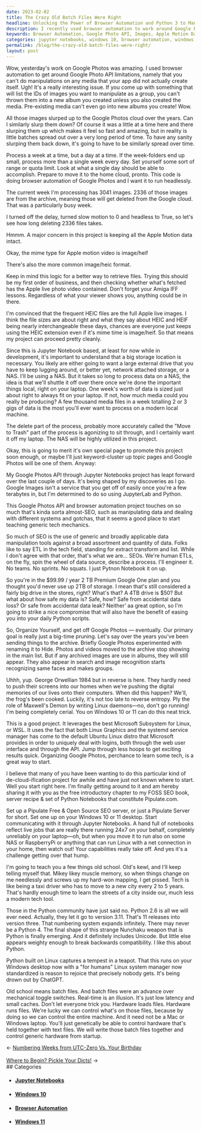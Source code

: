```yaml
---
date: 2023-02-02
title: The Crazy Old Batch Files Were Right
headline: Unlocking the Power of Browser Automation and Python 3 to Manipulate Media and Control Hardware
description: I recently used browser automation to work around Google Photo API limitations and am now attempting to slurp down all the images that have been uploaded to the cloud over the years, while keeping the Apple Motion data intact. I'm teaching people how to set up a Pipulate Free & Open Source SEO server on their Windows 10 or 11 desktop, leveraging the Microsoft Subsystem for Linux and Jupyter Notebooks. I'm also exploring how Python 3 will remain the final version of Python.
keywords: Browser Automation, Google Photo API, Images, Apple Motion Data, Pipulate Free & Open Source SEO, Windows 10, Windows 11, Microsoft Subsystem for Linux, Jupyter Notebooks, Python 3, Linux Graphics, Systemd Service Manager, Ubuntu Linux, Data Manipulation, Tech Mechanics, Real-Time, Hardware, Batch Files, Generic Hardware, Startup
categories: jupyter notebooks, windows 10, browser automation, windows 11
permalink: /blog/the-crazy-old-batch-files-were-right/
layout: post
---
```



Wow, yesterday's work on Google Photos was amazing. I used browser automation
to get around Google Photo API limitations, namely that you can't do
manipulations on any media that your app did not actually create itself. Ugh!
It's a really interesting issue. If you come up with something that will list
the IDs of images you want to manipulate as a group, you can't thrown them into
a new album you created unless you also created the media. Pre-existing media
can't even go into new albums you create! Wow.

All those images slurped up to the Google Photos cloud over the years. Can I
similarly slurp them down? Of course it was a little at a time here and there
slurping them up which makes it feel so fast and amazing, but in reality is
little batches spread out over a very long period of time. To have any sanity
slurping them back down, it's going to have to be similarly spread over time.

Process a week at a time, but a day at a time. If the week-folders end up
small, process more than a single week every day. Set yourself some sort of
range or quota limit. Look at what a single day should be able to accomplish.
Prepare to move it to the home cloud, pronto. This code is doing browser
automation of Google Photos and I want it to run headlessly.

The current week I'm processing has 3041 images. 2336 of those images are from
the archive, meaning those will get deleted from the Google cloud. That was a
particularly busy week.

I turned off the delay, turned slow motion to 0 and headless to True, so let's
see how long deleting 2336 files takes.

Hmmm. A major concern in this project is keeping all the Apple Motion data
intact.

Okay, the mime type for Apple motion video is image/heif

There's also the more common image/heic format.

Keep in mind this logic for a better way to retrieve files. Trying this should
be my first order of business, and then checking whether what's fetched has the
Apple live photo video contained. Don't forget your Amiga IFF lessons.
Regardless of what your viewer shows you, anything could be in there.

I'm convinced that the frequent HEIC files are the full Apple live images. I
think the file sizes are about right and what they say about HEIC and HEIF
being nearly interchangeable these days, chances are everyone just keeps using
the HEIC extension even if it's mime time is image/heif. So that means my
project can proceed pretty cleanly.

Since this is Jupyter Notebook based, at least for now while in development,
it's important to understand that a big storage location is necessary. You
likely are either going to want a large external drive that you have to keep
lugging around, or better yet, network attached storage, or a NAS. I'll be
using a NAS. But it takes so long to process data on a NAS, the idea is that
we'll shuttle it off over there once we're done the important things local,
right on your laptop. One week's worth of data is sized just about right to
always fit on your laptop. If not, how much media could you really be
producing? A few thousand media files in a week totalling 2 or 3 gigs of data
is the most you'll ever want to process on a modern local machine.

The delete part of the process, probably more accurately called the "Move to
Trash" part of the process is agonizing to sit through, and I certainly want it
off my laptop. The NAS will be highly utilized in this project.

Okay, this is going to merit it's own special page to promote this project soon
enough, or maybe I'll just keyword-cluster up topic pages and Google Photos
will be one of them. Anyway:

My Google Photos API through Jupyter Notebooks project has leapt forward over
the last couple of days. It's being shaped by my discoveries as I go. Google
Images isn't a service that you get off of easily once you're a few terabytes
in, but I'm determined to do so using JupyterLab and Python.

This Google Photos API and browser automation project touches on so much that's
kinda sorta almost-SEO, such as manipulating data and dealing with different
systems and gotchas, that it seems a good place to start teaching generic tech
mechanics.

So much of SEO is the use of generic and broadly applicable data manipulation
tools against a broad assortment and quantity of data. Folks like to say ETL in
the tech field, standing for extract transform and list. While I don't agree
with that order, that's what we are… SEOs. We're human ETLs, on the fly, spin
the wheel of data source, describe a process. I'll engineer it. No teams. No
sprints. No squats. I just Pytnon Notebook it on up.

So you're in the $99.99 / year 2 TB Premium Google One plan and you thought
you'd never use up 2TB of storage. I mean that's still considered a fairly big
drive in the stores, right? What's that? A 4TB drive is $50? But what about how
safe my data is? Safe, how? Safe from accidental data loss? Or safe from
accidental data leak? Neither' aa great option, so I'm going to strike a nice
compromise that will also have the benefit of easing you into your daily Python
scripts.

So, Organize Yourself, and get off Google Photos — eventually. Our primary goal
is really just a big-time pruning. Let's say over the years you've been sending
things to the archive. Briefly Google Photos experimented with renaming it to
Hide. Photos and videos moved to the archive stop showing in the main list. But
if any archived images are use in albums, they will still appear. They also
appear in search and image recognition starts recognizing same faces and makes
groups.

Uhhh, yup. George Orwellian 1984 but in reverse is here. They hardly need to
push their screens into our homes when we're pushing the digital memories of
our lives onto their computers. When did this happen? We'll, the frog's been
cooked. Luckily, it's not too late to reverse entropy. Ply the role of
Maxwell's Demon by writing Linux daemons—no, don't go running! I'm being
completely cerial. You on Windows 10 or 11 can do this neat trick.

This is a good project. It leverages the best Microsoft Subsystem for Linux, or
WSL. It uses the fact that both Linux Graphics and the systemd service manager
has come to the default Ubuntu Linux distro that Microsoft provides in order to
uniquely deal with logins, both through the web user interface and through the
API. Jump through less hoops to get exciting results quick. Organizing Google
Photos, perchance to learn some tech, is a great way to start.

I believe that many of you have been wanting to do this particular kind of
de-cloud-ification project for awhile and have just not known where to start.
Well you start right here. I'm finally getting around to it and am hereby
sharing it with you as the free introductory chapter to my FOSS SEO book,
server recipe & set of Python Notebooks that constitute Pipulate.com.

Set up a Pipulate Free & Open Source SEO server, or just a Pipulate Server for
short. Set one up on your Windows 10 or 11 desktop. Start communicating with it
through Jupyter Notebooks. A hand full of notebooks reflect live jobs that are
really there running 24x7 on your behalf, completely unreliably on your
laptop—oh, but when you move it to run also on some NAS or RaspberryPi or
anything that can run Linux with a net connection in your home, then watch out!
Your capabilities really take off. And yes it's a challenge getting over that
hump.

I'm going to teach you a few things old school. Old's kewl, and I'll keep
telling myself that. Mikey likey muscle memory, so when things change on me
needlessly and screws up my hard-won mapping, I get pissed. Tech is like being
a taxi driver who has to move to a new city every 2 to 5 years. That's hardly
enough time to learn the streets of a city inside our, much less a modern tech
tool.

Those in the Python community have just said no. Python 2.6 is all we will ever
need. Actually, they let it go to version 3.11. That's 11 releases into version
three. That numbering system expands infinitely. There may never be a Python 4.
The final shape of this strange Nunchaku weapon that is Python is finally
emerging.  And it definitely includes Unicode. But little else appears weighty
enough to break backwards compatibility. I like this about Python.

Python built on Linux captures a tempest in a teapot. That this runs on your
Windows desktop now with a "for humans" Linux system manager now standardized
is reason to rejoice that precisely nobody gets. It's being drown out by
ChatGPT.

Old school means batch files. And batch files were an advance over mechanical
toggle switches. Real-time is an illusion. It's just low latency and small
caches. Don't let everyone trick you. Hardware loads files. Hardware runs
files. We're lucky we can control what's on those files, because by doing so we
can control the entire machine. And it need not be a Mac or Windows laptop.
You'll just genetically be able to control hardware that's held together with
text files. We will write those batch files together and control generic
hardware from startup.


<div class="arrow-links"><div class="post-nav-prev"><span class="arrow">&larr;&nbsp;</span><a href="/blog/numbering-weeks-from-utc-zero-vs-your-birthday/">Numbering Weeks from UTC-Zero Vs. Your Birthday</a></div> &nbsp; <div class="post-nav-next"><a href="/blog/where-to-begin-pickle-your-dicts/">Where to Begin? Pickle Your Dicts!</a><span class="arrow">&nbsp;&rarr;</span></div></div>
## Categories

<ul>
<li><h4><a href='/jupyter-notebooks/'>Jupyter Notebooks</a></h4></li>
<li><h4><a href='/windows-10/'>Windows 10</a></h4></li>
<li><h4><a href='/browser-automation/'>Browser Automation</a></h4></li>
<li><h4><a href='/windows-11/'>Windows 11</a></h4></li></ul>